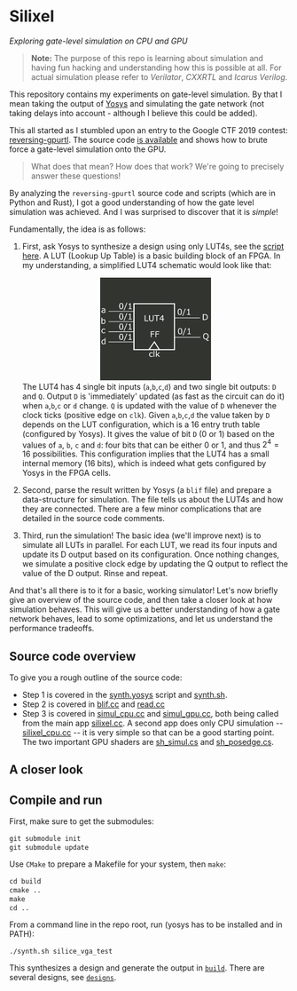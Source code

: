 # Silixel
*Exploring gate-level simulation on CPU and GPU*

> **Note:** The purpose of this repo is learning about simulation and having fun hacking and understanding how this is possible at all. For actual simulation please refer to *Verilator*, *CXXRTL* and *Icarus Verilog*.

This repository contains my experiments on gate-level simulation. By that I mean taking the output of [Yosys](https://github.com/YosysHQ/yosys) and simulating the gate network (not taking delays into account - although I believe this could be added).

This all started as I stumbled upon an entry to the Google CTF 2019 contest: [reversing-gpurtl](https://www.youtube.com/watch?v=3ac9HAsfV8c). The source code [is available](https://github.com/google/google-ctf/tree/master/2019/finals/reversing-gpurtl) and shows how to brute force a gate-level simulation onto the GPU.

> What does that mean? How does that work? We're going to precisely answer these questions!

By analyzing the `reversing-gpurtl` source code and scripts (which are in Python and Rust), I got a good understanding of how the gate level simulation was achieved. And I was surprised to discover that it is *simple*!

Fundamentally, the idea is as follows:
1. First, ask Yosys to synthesize a design using only LUT4s, see the [script here](synth/synth.yosys). A LUT (Lookup Up Table) is a basic building block of an FPGA. In my understanding, a simplified LUT4 schematic would look like that:<center><img src="lut4.png" width="200px"/></center> The LUT4 has 4 single bit inputs (`a`,`b`,`c`,`d`) and two single bit outputs: `D` and `Q`. Output `D` is 'immediately' updated (as fast as the circuit can do it) when `a`,`b`,`c` or `d` change. `Q` is updated with the value of `D` whenever the clock ticks (positive edge on `clk`). Given `a`,`b`,`c`,`d` the value taken by `D` depends on the LUT configuration, which is a 16 entry truth table (configured by Yosys). It gives the value of bit `D` (0 or 1) based on the values of `a`, `b`, `c` and `d`: four bits that can be either 0 or 1, and thus $2^4=16$ possibilities. This configuration implies that the LUT4 has a small internal memory (16 bits), which is indeed what gets configured by Yosys in the FPGA cells.

1. Second, parse the result written by Yosys (a `blif` file) and prepare a data-structure for simulation. The file tells us about the LUT4s and how they are connected. There are a few minor complications that are detailed in the source code comments.

1. Third, run the simulation! The basic idea (we'll improve next) is to simulate  all LUTs in parallel. For each LUT, we read its four inputs and update its D output based on its configuration. Once nothing changes, we simulate a positive clock edge by updating the Q output to reflect the value of the D output. Rinse and repeat.

And that's all there is to it for a basic, working simulator! Let's now briefly give an overview of the source code, and then take a closer look at how simulation behaves. This will give us a better understanding of how a gate network behaves, lead to some optimizations, and let us understand the performance tradeoffs.

## Source code overview

To give you a rough outline of the source code:
- Step 1 is covered in the [synth.yosys](synth/synth.yosys) script and [synth.sh](synth.sh).
- Step 2 is covered in [blif.cc](src/blif.cc) and [read.cc](src/read.cc)
- Step 3 is covered in [simul_cpu.cc](src/blif.cc) and [simul_gpu.cc](src/read.cc), both being called from the main app [silixel.cc](src/silixel.cc). A second app does only CPU simulation -- [silixel_cpu.cc](src/silixel_cpu.cc) -- it is very simple so that can be a good starting point. The two important GPU shaders are [sh_simul.cs](src/sh_simul.cs) and [sh_posedge.cs](src/sh_posedge.cs).

## A closer look



## Compile and run

First, make sure to get the submodules:
```
git submodule init
git submodule update
```
Use `CMake` to prepare a Makefile for your system, then `make`:
```
cd build
cmake ..
make
cd ..
```
From a command line in the repo root, run (yosys has to be installed and in PATH):

```
./synth.sh silice_vga_test
```

This synthesizes a design and generate the output in [`build`](./build). There are several designs, see [`designs`](./designs).
